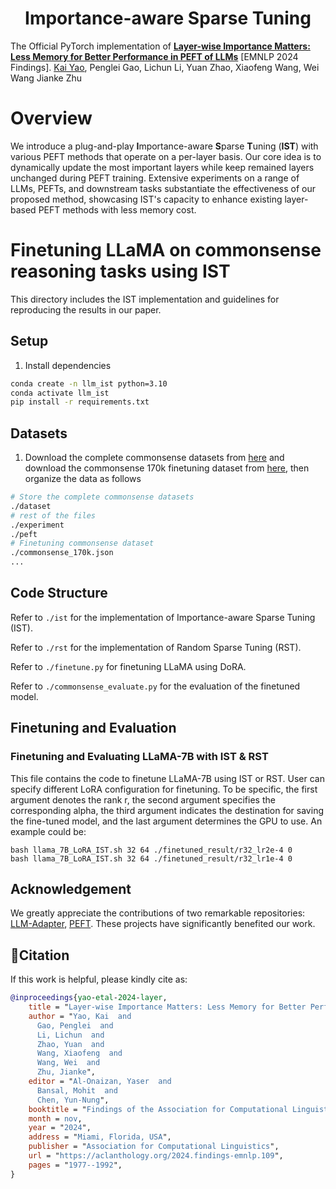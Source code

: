<!---
Copyright 2023 The HuggingFace Team. All rights reserved.

Licensed under the Apache License, Version 2.0 (the "License");
you may not use this file except in compliance with the License.
You may obtain a copy of the License at

    http://www.apache.org/licenses/LICENSE-2.0

Unless required by applicable law or agreed to in writing, software
distributed under the License is distributed on an "AS IS" BASIS,
WITHOUT WARRANTIES OR CONDITIONS OF ANY KIND, either express or implied.
See the License for the specific language governing permissions and
limitations under the License.
-->

<div align="center">
<h1 align="center"> Importance-aware Sparse Tuning </h1>
</div>

The Official PyTorch implementation of [**Layer-wise Importance Matters: Less Memory for Better Performance in PEFT of LLMs**](https://aclanthology.org/2024.findings-emnlp.109) [EMNLP 2024 Findings].
[Kai Yao](https://kaiseem.github.io), Penglei Gao, Lichun Li, Yuan Zhao, Xiaofeng Wang, Wei Wang Jianke Zhu

# Overview
We introduce a plug-and-play **I**mportance-aware **S**parse **T**uning (**IST**) with various PEFT methods that operate on a per-layer basis. Our core idea is to dynamically update the most important layers while keep remained layers unchanged during PEFT training. Extensive experiments on a range of LLMs, PEFTs, and downstream tasks substantiate the effectiveness of our proposed method, showcasing IST's capacity to enhance existing layer-based PEFT methods with less memory cost.

# Finetuning LLaMA on commonsense reasoning tasks using IST
This directory includes the IST implementation and guidelines for reproducing the results in our paper.

## Setup
1. Install dependencies
```bash
conda create -n llm_ist python=3.10
conda activate llm_ist
pip install -r requirements.txt
```

## Datasets
1. Download the complete commonsense datasets from [here](https://github.com/AGI-Edgerunners/LLM-Adapters/tree/main/dataset) and download the commonsense 170k finetuning dataset from [here](https://github.com/AGI-Edgerunners/LLM-Adapters/blob/main/ft-training_set/commonsense_170k.json), then organize the data as follows
```bash
# Store the complete commonsense datasets
./dataset
# rest of the files
./experiment
./peft
# Finetuning commonsense dataset
./commonsense_170k.json
...
```

## Code Structure

Refer to `./ist` for the implementation of Importance-aware Sparse Tuning (IST).

Refer to `./rst` for the implementation of Random Sparse Tuning (RST).

Refer to `./finetune.py` for finetuning LLaMA using DoRA.

Refer to `./commonsense_evaluate.py` for the evaluation of the finetuned model.

## Finetuning and Evaluation

### Finetuning and Evaluating LLaMA-7B with IST & RST
This file contains the code to finetune LLaMA-7B using IST or RST. User can specify different LoRA configuration for finetuning. To be specific, the first argument denotes the rank r, the second argument specifies the corresponding alpha, the third argument indicates the destination for saving the fine-tuned model, and the last argument determines the GPU to use.
An example could be:
```
bash llama_7B_LoRA_IST.sh 32 64 ./finetuned_result/r32_lr2e-4 0
bash llama_7B_LoRA_IST.sh 32 64 ./finetuned_result/r32_lr1e-4 0
```

## Acknowledgement
We greatly appreciate the contributions of two remarkable repositories: [LLM-Adapter](https://github.com/AGI-Edgerunners/LLM-Adapters), [PEFT](https://github.com/huggingface/peft). These projects have significantly benefited our work.


## 🚩Citation

If this work is helpful, please kindly cite as:

```bibtex
@inproceedings{yao-etal-2024-layer,
    title = "Layer-wise Importance Matters: Less Memory for Better Performance in Parameter-efficient Fine-tuning of Large Language Models",
    author = "Yao, Kai  and
      Gao, Penglei  and
      Li, Lichun  and
      Zhao, Yuan  and
      Wang, Xiaofeng  and
      Wang, Wei  and
      Zhu, Jianke",
    editor = "Al-Onaizan, Yaser  and
      Bansal, Mohit  and
      Chen, Yun-Nung",
    booktitle = "Findings of the Association for Computational Linguistics: EMNLP 2024",
    month = nov,
    year = "2024",
    address = "Miami, Florida, USA",
    publisher = "Association for Computational Linguistics",
    url = "https://aclanthology.org/2024.findings-emnlp.109",
    pages = "1977--1992",
}
```